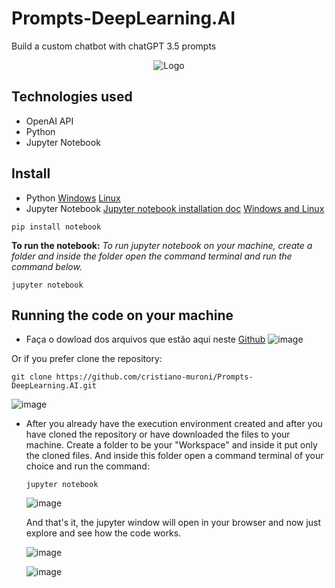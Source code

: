 # Prompts-DeepLearning.AI

Build a custom chatbot with chatGPT 3.5 prompts
<div align="center">  
  
![Logo](https://cdn.iplocation.net/assets/images/blog/featured/open-ai.jpg)
  
</div>

## Technologies used
- OpenAI API
- Python
- Jupyter Notebook

## Install
- Python
  [Windows](https://python.org.br/instalacao-windows/)
  [Linux](https://python.org.br/instalacao-linux/)
- Jupyter Notebook
[Jupyter notebook installation doc](https://jupyter.org/install)
[Windows and Linux](https://medium.com/horadecodar/como-instalar-o-jupyter-notebook-windows-e-linux-20701fc583c)
```
pip install notebook
```
**To run the notebook:**
_To run jupyter notebook on your machine, create a folder and inside the folder open the command terminal and run the command below._
```
jupyter notebook
```
## Running the code on your machine
- Faça o dowload dos arquivos que estão aqui neste [Github](https://github.com/cristiano-muroni/Prompts-DeepLearning.AI)
![image](https://github.com/cristiano-muroni/Prompts-DeepLearning.AI/assets/53710097/72453a9a-84be-4860-badf-7d319e97ec01)

Or if you prefer clone the repository:
```
git clone https://github.com/cristiano-muroni/Prompts-DeepLearning.AI.git
```

![image](https://github.com/cristiano-muroni/Prompts-DeepLearning.AI/assets/53710097/618453bb-04fc-4100-bcec-0a25f5ea3fcd)



- After you already have the execution environment created and after you have cloned the repository or have downloaded the files to your machine. Create a folder to be your "Workspace" and inside it put only the cloned files. And inside this folder open a command terminal of your choice and run the command:
  ```
  jupyter notebook
  ````
  ![image](https://github.com/cristiano-muroni/Prompts-DeepLearning.AI/assets/53710097/dfa2bb0c-65b9-4f9c-a6f5-0b20f6be964f)

  And that's it, the jupyter window will open in your browser and now just explore and see how the code works.

  ![image](https://github.com/cristiano-muroni/Prompts-DeepLearning.AI/assets/53710097/4182bf21-828f-4b19-8586-9f192ca9d483)
  
  ![image](https://github.com/cristiano-muroni/Prompts-DeepLearning.AI/assets/53710097/058f5e95-a807-413e-a29c-d9d7173cbbbf)





